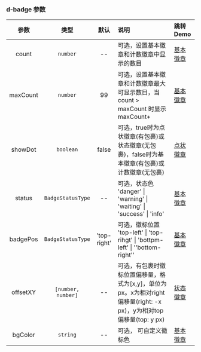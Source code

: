 ### d-badge 参数

|    参数     |      类型      |  默认   | 说明                                                                           | 跳转Demo                           |
| :---------: | :------------:  | :-----: | :---------------------------------------------------------------------------  |  :---------------------------     |
|     count      |    `number`     |   --    | 可选，设置基本徽章和计数徽章中显示的数目 | [基本徽章](/components/badge/demo#badge-basic) |
|    maxCount     | `number`   | 99  | 可选，设置基本徽章和计数徽章最大可显示数目，当 count > maxCount 时显示maxCount+  | [基本徽章](/components/badge/demo#badge-basic)     |
|   showDot   | `boolean`  | false | 可选，true时为点状徽章(有包裹)或状态徽章(无包裹)，false时为基本徽章(有包裹)或计数徽章(无包裹) | [点状徽章](/components/badge/demo#badge-dot)   |
| status |`BadgeStatusType` | -- | 可选，状态色 'danger' \| 'warning' \| 'waiting' \| 'success' \| 'info' | [基本徽章](/components/badge/demo#badge-basic) |
|   badgePos    | `BadgeStatusType`   |  'top-right'   | 可选，徽标位置 'top-left' \| 'top-rihgt' \| 'bottpm-left' \| ''bottom-right''   | [基本徽章](/components/badge/demo#badge-basic)      |
|  offsetXY   |   `[number, number]`     |  --  | 可选，有包裹时徽标位置偏移量，格式为[x,y]，单位为px。x为相对right偏移量(right: -x px)，y为相对top偏移量(top: y px)               |   [状态徽章](/components/badge/demo#badge-status)   |
|    bgColor     |    `string`     |   --    | 可选， 可自定义徽标色 |  [基本徽章](/components/badge/demo#badge-basic)      |

